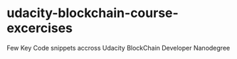 # udacity-blockchain-course-excercises
Few Key Code snippets accross Udacity BlockChain Developer Nanodegree
